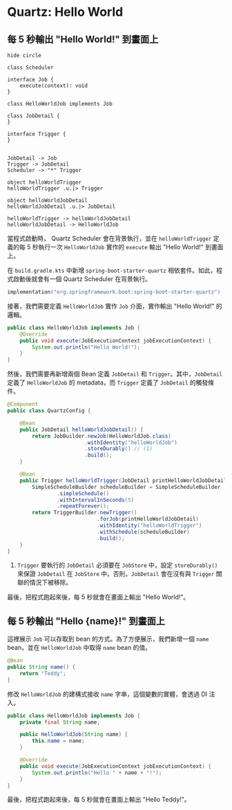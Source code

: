 # Quartz: Hello World

## 每 5 秒輸出 "Hello World!" 到畫面上

```plantuml
hide circle

class Scheduler

interface Job {
    execute(context): void
}

class HelloWorldJob implements Job

class JobDetail {
}

interface Trigger {
}


JobDetail -> Job
Trigger -> JobDetail
Scheduler -> "*" Trigger

object helloWorldTrigger
helloWorldTrigger .u.|> Trigger

object helloWorldJobDetail
helloWorldJobDetail .u.|> JobDetail

helloWorldTrigger -> helloWorldJobDetail
helloWorldJobDetail -> HelloWorldJob
```

當程式啟動時， Quartz Scheduler 會在背景執行，並在 `helloWorldTrigger` 定義的每 5 秒執行一次 `HelloWorldJob` 實作的 `execute` 輸出 "Hello World!" 到畫面上。

在 `build.gradle.kts` 中新增 `spring-boot-starter-quartz` 相依套件。如此，程式啟動後就會有一個 Quartz Scheduler 在背景執行。

```kotlin title="build.gradle.kts"
implementation("org.springframework.boot:spring-boot-starter-quartz")
```

接著，我們需要定義 `HelloWorldJob` 實作 `Job` 介面，實作輸出 "Hello World!" 的邏輯。

```java title="HelloWorldJob.java"
public class HelloWorldJob implements Job {
    @Override
    public void execute(JobExecutionContext jobExecutionContext) {
        System.out.println("Hello World!");
    }
}
```

然後，我們需要再新增兩個 Bean 定義 `JobDetail` 和 `Trigger`。其中，`JobDetail` 定義了 `HelloWorldJob` 的 metadata，而 `Trigger` 定義了 `JobDetail` 的觸發條件。

``` java title="QuartzConfig.java"
@Component
public class QuartzConfig {

    @Bean
    public JobDetail helloWorldJobDetail() {
        return JobBuilder.newJob(HelloWorldJob.class)
                         .withIdentity("helloWorldJob")
                         .storeDurably() // (1)
                         .build();
    }

    @Bean
    public Trigger helloWorldTrigger(JobDetail printHelloWorldJobDetail) {
        SimpleScheduleBuilder scheduleBuilder = SimpleScheduleBuilder
                .simpleSchedule()
                .withIntervalInSeconds(5)
                .repeatForever();
        return TriggerBuilder.newTrigger()
                             .forJob(printHelloWorldJobDetail)
                             .withIdentity("helloWorldTrigger")
                             .withSchedule(scheduleBuilder)
                             .build();
    }
}
```

1. `Trigger` 要執行的 `JobDetail` 必須要在 `JobStore` 中，設定 `storeDurably()` 來保證 `JobDetail` 在 `JobStore` 中。否則，`JobDetail` 會在沒有與 `Trigger` 關聯的情況下被移除。

最後，把程式跑起來後，每 5 秒就會在畫面上輸出 "Hello World!"。

## 每 5 秒輸出 "Hello {name}!" 到畫面上

這裡展示 `Job` 可以存取到 bean 的方式。為了方便展示，我們新增一個 `name` bean，並在 `HelloWorldJob` 中取得 `name` bean 的值。

```java title="HelloWorldJob.java"
@Bean
public String name() {
    return "Teddy";
}
```

修改 `HelloWorldJob` 的建構式接收 `name` 字串，這個變數的實體，會透過 DI 注入。

```java title="HelloWorldJob.java" hl_lines="2 4 5 6 10"
public class HelloWorldJob implements Job {
    private final String name;

    public HelloWorldJob(String name) {
        this.name = name;
    }

    @Override
    public void execute(JobExecutionContext jobExecutionContext) {
        System.out.println("Hello " + name + "!");
    }
}
```

最後，把程式跑起來後，每 5 秒就會在畫面上輸出 "Hello Teddy!"。
